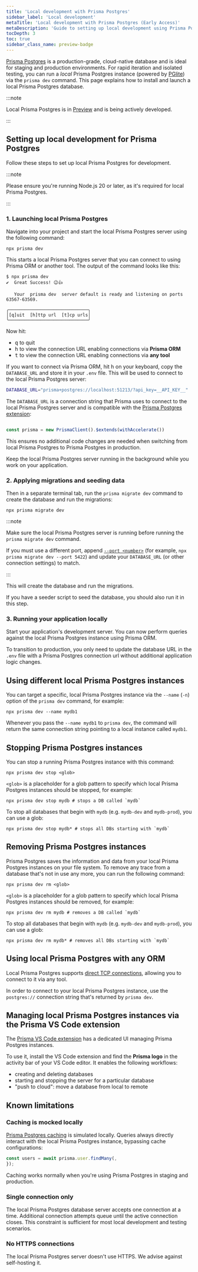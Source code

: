 ```yaml
---
title: 'Local development with Prisma Postgres'
sidebar_label: 'Local development'
metaTitle: 'Local development with Prisma Postgres (Early Access)'
metaDescription: 'Guide to setting up local development using Prisma Postgres (Early Access)'
tocDepth: 3
toc: true
sidebar_class_name: preview-badge
---
```


[Prisma Postgres](/postgres) is a production-grade, cloud-native database and is ideal for staging and production environments. For rapid iteration and isolated testing, you can run a _local_ Prisma Postgres instance (powered by [PGlite](https://pglite.dev)) via the `prisma dev` command. This page explains how to install and launch a local Prisma Postgres database.

:::note

Local Prisma Postgres is in [Preview](/orm/more/releases#preview) and is being actively developed.

:::

## Setting up local development for Prisma Postgres

Follow these steps to set up local Prisma Postgres for development.

:::note

Please ensure you're running Node.js 20 or later, as it's required for local Prisma Postgres.

:::

### 1. Launching local Prisma Postgres

Navigate into your project and start the local Prisma Postgres server using the following command:

```terminal
npx prisma dev
```

This starts a local Prisma Postgres server that you can connect to using Prisma ORM or another tool. The output of the command looks like this:

```no-copy
$ npx prisma dev
✔  Great Success! 😉👍

   Your  prisma dev  server default is ready and listening on ports 63567-63569.

╭──────────────────────────────╮
│[q]uit  [h]ttp url  [t]cp urls│
╰──────────────────────────────╯
```

Now hit:
- <kbd>q</kbd> to quit
- <kbd>h</kbd> to view the connection URL enabling connections via **Prisma ORM**
- <kbd>t</kbd> to view the connection URL enabling connections via **any tool**

If you want to connect via Prisma ORM, hit <kbd>h</kbd> on your keyboard, copy the `DATABASE_URL` and  store it in your `.env` file. This will be used to connect to the local Prisma Postgres server:

```bash file=.env
DATABASE_URL="prisma+postgres://localhost:51213/?api_key=__API_KEY__"
```

The `DATABASE_URL` is a connection string that Prisma uses to connect to the local Prisma Postgres server and is compatible with the [Prisma Postgres extension](https://www.npmjs.com/package/@prisma/extension-accelerate):

```ts

const prisma = new PrismaClient().$extends(withAccelerate())
```

This ensures no additional code changes are needed when switching from local Prisma Postgres to Prisma Postgres in production.

Keep the local Prisma Postgres server running in the background while you work on your application. 

### 2. Applying migrations and seeding data

Then in a separate terminal tab, run the `prisma migrate dev` command to create the database and run the migrations:

```terminal
npx prisma migrate dev
```

:::note

Make sure the local Prisma Postgres server is running before running the `prisma migrate dev` command. 

If you must use a different port, append [`--port <number>`](/orm/reference/prisma-cli-reference#dev) (for example, `npx prisma migrate dev --port 5422`) and update your `DATABASE_URL` (or other connection settings) to match. 

:::

This will create the database and run the migrations. 

If you have a seeder script to seed the database, you should also run it in this step.

### 3. Running your application locally

Start your application's development server. You can now perform queries against the local Prisma Postgres instance using Prisma ORM. 

To transition to production, you only need to update the database URL in the `.env` file with a Prisma Postgres connection url without additional application logic changes.

## Using different local Prisma Postgres instances

You can target a specific, local Prisma Postgres instance via the `--name` (`-n`) option of the `prisma dev` command, for example:

```terminal
npx prisma dev --name mydb1
```

Whenever you pass the `--name mydb1` to `prisma dev`, the command will return the same connection string pointing to a local instance called `mydb1`.

## Stopping Prisma Postgres instances

You can stop a running Prisma Postgres instance with this command:

```terminal
npx prisma dev stop <glob>
```

`<glob>` is a placeholder for a glob pattern to specify which local Prisma Postgres instances should be stopped, for example:

```terminal
npx prisma dev stop mydb # stops a DB called `mydb`
```

To stop all databases that begin with `mydb` (e.g. `mydb-dev` and `mydb-prod`), you can use a glob:

```
npx prisma dev stop mydb* # stops all DBs starting with `mydb`
```

## Removing Prisma Postgres instances

Prisma Postgres saves the information and data from your local Prisma Postgres instances on your file system. To remove any trace from a database that's not in use any more, you can run the following command:

```terminal
npx prisma dev rm <glob>
```

`<glob>` is a placeholder for a glob pattern to specify which local Prisma Postgres instances should be removed, for example:

```terminal
npx prisma dev rm mydb # removes a DB called `mydb`
```

To stop all databases that begin with `mydb` (e.g. `mydb-dev` and `mydb-prod`), you can use a glob:

```
npx prisma dev rm mydb* # removes all DBs starting with `mydb`
```

## Using local Prisma Postgres with any ORM

Local Prisma Postgres supports [direct TCP connections](/postgres/database/direct-connections), allowing you to connect to it via any tool. 

In order to connect to your local Prisma Postgres instance, use the `postgres://` connection string that's returned by `prisma dev`.

## Managing local Prisma Postgres instances via the Prisma VS Code extension

The [Prisma VS Code extension](https://marketplace.visualstudio.com/items?itemName=Prisma.prisma) has a dedicated UI managing Prisma Postgres instances.

To use it, install the VS Code extension and find the **Prisma logo** in the activity bar of your VS Code editor. It enables the following workflows:
- creating and deleting databases
- starting and stopping the server for a particular database
- "push to cloud": move a database from local to remote

## Known limitations

### Caching is mocked locally

[Prisma Postgres caching](/postgres/database/caching) is simulated locally. Queries always directly interact with the local Prisma Postgres instance, bypassing cache configurations:

```typescript
const users = await prisma.user.findMany(,
});
```

Caching works normally when you're using Prisma Postgres in staging and production.

### Single connection only

The local Prisma Postgres database server accepts one connection at a time. Additional connection attempts queue until the active connection closes. This constraint is sufficient for most local development and testing scenarios.

### No HTTPS connections

The local Prisma Postgres server doesn't use HTTPS. We advise against self-hosting it.